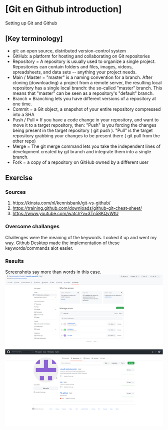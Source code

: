 # [Git en Github introduction]
Setting up Git and Github

## [Key terminology]
- git: an open source, distributed version-control system 
- GitHub: a platform for hosting and collaborating on Git repositories 
- Repository = A repository is usually used to organize a single project. Repositories can contain folders and files, images, videos, spreadsheets, and data sets -- anything your project needs.
- Main / Master = "master" is a naming convention for a branch. After cloning (downloading) a project from a remote server, the resulting local repository has a single local branch: the so-called "master" branch. This means that "master" can be seen as a repository's "default" branch.
- Branch = Branching lets you have different versions of a repository at one time.
- Commit = a Git object, a snapshot of your entire repository compressed into a SHA
- Push / Pull = If you have a code change in your repository, and want to move it to a target repository, then: "Push" is you forcing the changes being present in the target repository ( git push ). "Pull" is the target repository grabbing your changes to be present there ( git pull from the other repo)
- Merge = The git merge command lets you take the independent lines of development created by git branch and integrate them into a single branch.
- Fork = a copy of a repository on GitHub owned by a different user


## Exercise
### Sources
1. https://kinsta.com/nl/kennisbank/git-vs-github/
2. https://training.github.com/downloads/github-git-cheat-sheet/
3. https://www.youtube.com/watch?v=3Tn58KQvWtU

### Overcome challanges
Challenges were the meaning of the keywords. Looked it up and went my way. Github Desktop made the implementation of these keywords/commands alot easier. 

### Results
Screenshots say more than words in this case. 
![screenshot of peer permission](../00_includes/proofPeerPermission.png)
![screenshot of clone repo](../00_includes/proofCloneRepo.png)

